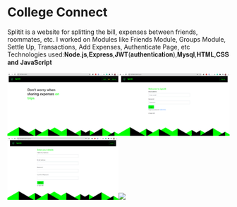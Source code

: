 # **College Connect**
Splitit is a website for splitting the bill, expenses between friends, roommates, etc. I worked on Modules like Friends Module, Groups Module, Settle Up, Transactions, Add Expenses, Authenticate Page, etc
Technologies used:𝐍𝐨𝐝𝐞.𝐣𝐬,𝐄𝐱𝐩𝐫𝐞𝐬𝐬,𝐉𝐖𝐓(𝐚𝐮𝐭𝐡𝐞𝐧𝐭𝐢𝐜𝐚𝐭𝐢𝐨𝐧),𝐌𝐲𝐬𝐪𝐥,𝐇𝐓𝐌𝐋,𝐂𝐒𝐒 𝐚𝐧𝐝 𝐉𝐚𝐯𝐚𝐒𝐜𝐫𝐢𝐩𝐭

<img src = "public\readmeImg\Screenshot (31).png" width="50%"><img src = "public\readmeImg\Screenshot (32).png" width="50%">
<img src = "public\readmeImg\Screenshot (33).png" width="50%"><img src = "public\readmeImg\Screenshot (34).png" width="50%">
